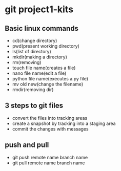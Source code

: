 # git project1-kits
## Basic linux commands
- cd(change directory)
- pwd(present working directory)
- ls(list of directory)
- mkdir(making a directory)
- rm(removing)
- touch file name(creates a file)
- nano file name(edit a file)
- python file name(executes a.py file)
- mv old new(change the filename)
- rmdir(removing dir)
## 3 steps to git files
- convert the files into tracking areas
- create a snapshot by tracking into a staging area
- commit the changes with messages
## push and pull
- git push remote name branch name
- git pull remote name branch name
